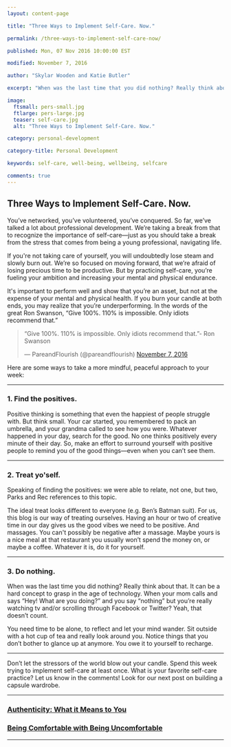 ```yaml
---
layout: content-page

title: "Three Ways to Implement Self-Care. Now."

permalink: /three-ways-to-implement-self-care-now/

published: Mon, 07 Nov 2016 10:00:00 EST

modified: November 7, 2016

author: "Skylar Wooden and Katie Butler"

excerpt: "When was the last time that you did nothing? Really think about that. It can be a hard concept to grasp in your vibrant professional years."

image:
  ftsmall: pers-small.jpg
  ftlarge: pers-large.jpg
  teaser: self-care.jpg
  alt: "Three Ways to Implement Self-Care. Now."

category: personal-development

category-title: Personal Development

keywords: self-care, well-being, wellbeing, selfcare

comments: true
---
```


## Three Ways to Implement Self-Care. Now.

You’ve networked, you’ve volunteered, you’ve conquered. So far, we’ve talked a lot about professional development. We’re taking a break from that to recognize the importance of self-care—just as you should take a break from the stress that comes from being a young professional, navigating life.

If you're not taking care of yourself, you will undoubtedly lose steam and slowly burn out. We’re so focused on moving forward, that we’re afraid of losing precious time to be productive. But by practicing self-care, you’re fueling your ambition and increasing your mental and physical endurance.

It's important to perform well and show that you’re an asset, but not at the expense of your mental and physical health. If you burn your candle at both ends, you may realize that you’re underperforming. In the words of the great Ron Swanson, “Give 100%. 110% is impossible. Only idiots recommend that.”

<blockquote class="twitter-tweet tw-align-center" data-lang="en"><p lang="en" dir="ltr">“Give 100%. 110% is impossible. Only idiots recommend that.”- Ron Swanson</p>&mdash; PareandFlourish (@pareandflourish) <a href="https://twitter.com/pareandflourish/status/795662157702643712">November 7, 2016</a></blockquote>

Here are some ways to take a more mindful, peaceful approach to your week:

<hr class="secondary">

### 1. Find the positives. 
Positive thinking is something that even the happiest of people struggle with. But think small. Your car started, you remembered to pack an umbrella, and your grandma called to see how you were. Whatever happened in your day, search for the good. No one thinks positively every minute of their day. So, make an effort to surround yourself with positive people to remind you of the good things—even when you can’t see them. 

<hr class="secondary">

### 2. Treat yo'self.
Speaking of finding the positives: we were able to relate, not one, but two, Parks and Rec references to this topic.  

The ideal treat looks different to everyone (e.g. Ben’s Batman suit). For us, this blog is our way of treating ourselves. Having an hour or two of creative time in our day gives us the good vibes we need to be positive. And massages. You can't possibly be negative after a massage. Maybe yours is a nice meal at that restaurant you usually won’t spend the money on, or maybe a coffee. Whatever it is, do it for yourself. 

<hr class="secondary">

### 3. Do nothing.
When was the last time you did nothing? Really think about that. It can be a hard concept to grasp in the age of technology. When your mom calls and says “Hey! What are you doing?” and you say “nothing” but you’re really watching tv and/or scrolling through Facebook or Twitter? Yeah, that doesn’t count. 

You need time to be alone, to reflect and let your mind wander. Sit outside with a hot cup of tea and really look around you. Notice things that you don’t bother to glance up at anymore. You owe it to yourself to recharge.  

<hr class="secondary">

Don’t let the stressors of the world blow out your candle. Spend this week trying to implement self-care at least once. What is your favorite self-care practice? Let us know in the comments! Look for our next post on building a capsule wardrobe.

<hr class="primary">

<div class="row"> <!-- "pagination" -->
	<div class="col-xs-6 paginate">
			<a href="{{site.url}}/authenticity-what-it-means-to-you/">
				<div class="col-xs-12 arrow"><i class="fa fa-arrow-left" aria-hidden="true"></i></div>
				<div class="col-xs-12 text"><h3>Authenticity: What it Means to You</h3></div>		
			</a>
	</div>
	<div class="col-xs-6 paginate">
			<a href="{{site.url}}/comfortable-being-uncomfortable/">
				<div class="col-xs-12 arrow"><i class="fa fa-arrow-right" aria-hidden="true"></i></div>
				<div class="col-xs-12 text"><h3>Being Comfortable with Being Uncomfortable</h3></div>
			</a>
	</div>
</div> <!-- close "pagination" -->

<hr class="primary">